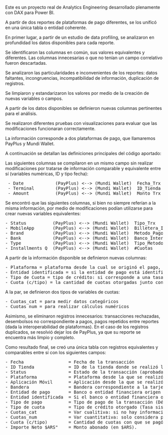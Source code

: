 Este es un proyecto real de Analytics Engineering desarrollado plenamente con DAX para Power BI.

A partir de dos reportes de plataformas de pago diferentes, se los unificó en una única tabla o entidad coherente.

En primer lugar, a partir de un estudio de data profiling, se analizaron en profundidad los datos disponibles para cada reporte.

Se identificaron las columnas en común, sus valores equivalentes y diferentes. Las columnas innecesarias o que no tenían un campo correlativo fueron descartadas.

Se analizaron las particularidades e inconvenientes de los reportes: datos faltantes, incongruencias, incompatibilidad de información, duplicación de registros.

Se limpiaron y estandarizaron los valores por medio de la creación de nuevas variables o campos.

A partir de los datos disponibles se definieron nuevas columnas pertinentes para el análisis.

Se realizaron diferentes pruebas con visualizaciones para evaluar que las modificaciones funcionaran correctamente.

La información corresponde a dos plataformas de pago, que llamaremos PayPlus y Mundi Wallet.

A continuación se detallan las definiciones principales del código aportado:


Las siguientes columnas se compilaron en un mismo campo sin realizar modificaciones por tratarse de información comparable y equivalente entre sí (variables numéricas, ID y tipo fecha):

<pre> - Date            (PayPlus) <--> (Mundi Wallet)  Fecha_Trx                   = Fecha de la transacción
 - Terminal        (PayPlus) <--> (Mundi Wallet)  ID_Tienda                         = Tienda de la transacción
 - Amount          (PayPlus) <--> (Mundi Wallet)  Monto_Trx                         = Importe abonado en la transacción </pre>

Se encontró que las siguientes columnas, si bien no siempre referían a la misma información, por medio de modificaciones podían utilizarse para crear nuevas variables equivalentes:

<pre>- Status          (PayPlus) <--> (Mundi Wallet)  Tipo_Trx                          = Estado de la Transacción (aprobada, reembolsada, etc.)
- MobileApp       (PayPlus) <--> (Mundi Wallet)  Billetera_Interoperable_Nombre    = Aplicación virtual utilizada para el pago
- Brand           (PayPlus) <--> (Mundi Wallet)  Metodo_Pago                       = Bandera correspondiente a la tarjeta de crédito
- Bank            (PayPlus) <--> (Mundi Wallet)  Banco_Interoperable_Nombre        = Banco o entidad financiera origen del pago
- Type            (PayPlus) <--> (Mundi Wallet)  Tipo_Metodo_Pago                  = Tipo de pago (transferencia, débito, crédito, etc.)
- Installments Q  (PayPlus) <--> (Mundi Wallet)  #Cuotas                           = Cantidad de cuotas con que se pagó. </pre>

A partir de la información disponible se definieron nuevas columnas:

<pre>- Plataforma = plataforma desde la cual se originó el pago, por lo que admite solo dos valores: Mundi Wallet/PayPlus.
- Entidad identificada = si la entidad de pago está identificada o no (muchos pagos con tarjeta de crédito realizados desde Mundi no indican el banco de la tarjeta).
- Tipo de Cuota = tipo de crédito: si corresponde a una tasa sistémica o preferencial (en las tarjetas de crédito), crédito interno de una plataforma o si no hay datos.
- Cuota (c/tipo) = la cantidad de cuotas otorgadas junto con el tipo de crédito que le corresponde </pre>

A la par, se definieron dos tipos de variables de cuotas:

<pre>- Cuotas_cat = para medir datos categóricos
- Cuotas_num = para realizar cálculos numéricos </pre>

Asimismo, se eliminaron registros innecesarios: transacciones rechazadas, desembolsos no correspondiente a pagos, pagos repetidos entre reportes (dada la interoperabilidad de plataformas).
En el caso de los registros duplicados, se resolvió dejar los de PayPlus, ya que su reporte se encuentra más limpio y completo. 

Como resultado final, se creó una única tabla con registros equivalentes y comparables entre sí con los siguientes campos:

<pre>- Fecha                 = Fecha de la transacción
- ID Tienda             = ID de la tienda donde se realizó la transacción.
- Status                = Estado de la transacción (aprobada, anulada, reembolsada, etc.) 
- Plataforma            = Plataforma desde la que se realizó el pago (Mundi Wallet, Pay Plus) 
- Aplicación Móvil      = Aplicación desde la que se realizó el pago.
- Bandera               = Bandera correspondiente a la tarjeta (si se abonó de otra forma se lo define como transferencia)
- Entidad de pago       = Banco o entidad financiera origen del pago.
- Entidad identificada  = Si el banco o entidad financiera origen del pago está identificado (Sí, No).
- Tipo de pago          = Tipo de pago de la transacción (Débito, Crédito, Dinero Disponible, etc.)
- Tipo de cuota         = Tipo de crédito otorgado (Tasa sistémica, Tasa Preferencial, Crédito Interno, Crédito #N/D, No crédito).      
- Cuotas_cat            = Var cualitiva: si no hay información se define "Crédito #N/D", si corresponde a otros tipos de pago se lo aclara.
- Cuotas_num            = Var cuantitativa: solo considera pagos de tipo crédito. Asume valor vacío para otros tipos de pago o si no hay información.
- Cuota (c/tipo)        = Cantidad de cuotas con que se pagó + Tipo de cuota otorgada
- Importe Neto $ARS"    = Monto abonado (en $ARS). </pre>




